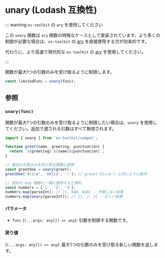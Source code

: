 # unary (Lodash 互換性)

::: warning `es-toolkit` の `ary` を使用してください

この `unary` 関数は `ary` 関数の特殊なケースとして実装されています。より多くの制御が必要な場合は、`es-toolkit` の [ary](../../function/ary.md) を直接使用する方が効率的です。

代わりに、より高速で現代的な `es-toolkit` の [ary](../../function/ary.md) を使用してください。

:::

関数が最大1つの引数のみを受け取るように制限します。

```typescript
const limitedFunc = unary(func);
```

## 参照

### `unary(func)`

関数が最大1つの引数のみを受け取るように制限したい場合は、`unary` を使用してください。追加で渡される引数はすべて無視されます。

```typescript
import { unary } from 'es-toolkit/compat';

function greet(name, greeting, punctuation) {
  return `${greeting} ${name}${punctuation}`;
}

// 最初の引数のみを受け取る関数に変換
const greetOne = unary(greet);
greetOne('Alice', 'Hello', '!'); // greet('Alice') と同じように動作

// 配列の map 関数と一緒に使用すると便利
const numbers = ['1', '2', '3'];
numbers.map(parseInt); // [1, NaN, NaN] - 予期しない結果
numbers.map(unary(parseInt)); // [1, 2, 3] - 正しい結果
```

#### パラメータ

- `func` (`(...args: any[]) => any`): 引数を制限する関数です。

#### 戻り値

(`(...args: any[]) => any`): 最大1つの引数のみを受け取る新しい関数を返します。
